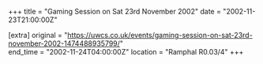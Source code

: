 +++
title = "Gaming Session on Sat 23rd November 2002"
date = "2002-11-23T21:00:00Z"

[extra]
original = "https://uwcs.co.uk/events/gaming-session-on-sat-23rd-november-2002-1474488935799/"    
end_time = "2002-11-24T04:00:00Z"
location = "Ramphal R0.03/4"
+++



